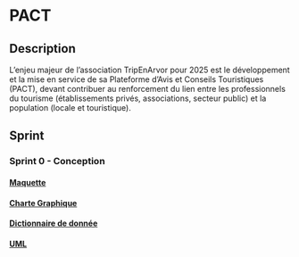# PACT

## Description

L’enjeu majeur de l’association TripEnArvor pour 2025 est le développement et la mise en service de sa Plateforme d’Avis et Conseils Touristiques (PACT), devant contribuer au renforcement du lien entre les professionnels du tourisme (établissements privés, associations, secteur public) et la population (locale et touristique).

## Sprint

### Sprint 0 - Conception

#### [Maquette](./Conception/A21_maquetteV2.pdf)

#### [Charte Graphique](./Conception/A21_CharteGraphique.pdf)

#### [Dictionnaire de donnée](./Conception/A21_DictionnaireDesDonnées.xlsx)

#### [UML](./Conception/A21_DiagrammeClasseUML.pdf)
